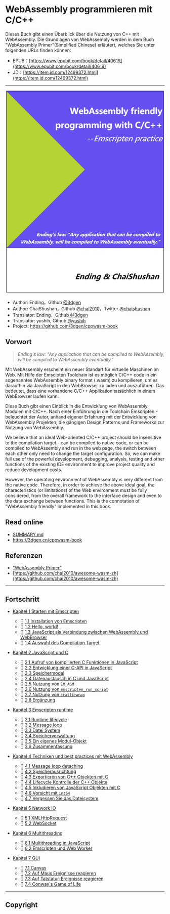 #  WebAssembly programmieren mit C/C++

Dieses Buch gibt einen Überblick über die Nutzung von C++ mit WebAssembly.
Die Grundlagen von WebAssembly werden in dem Buch "WebAssembly Primer"(Simplified Chinese) 
erläutert, welches Sie unter folgenden URLs finden können:

- EPUB：[https://www.epubit.com/book/detail/40619](https://www.epubit.com/book/detail/40619)
- JD：[https://item.jd.com/12499372.html](https://item.jd.com/12499372.html)

----

![](cover.png)

- Author: Ending，Github [@3dgen](https://github.com/3dgen)
- Author: ChaiShushan，Github [@chai2010](https://github.com/chai2010)，Twitter [@chaishushan](https://twitter.com/chaishushan)
- Translator: Ending，Github [@3dgen](https://github.com/3dgen)
- Translator: yushih, Github [@yushih](https://github.com/yushih)
- Project: https://github.com/3dgen/cppwasm-book

## Vorwort

> *Ending's law: "Any application that can be compiled to WebAssembly, will be compiled to WebAssembly eventually."*

Mit WebAssembly erscheint ein neuer Standart für virtuelle Maschinen im Web. Mit Hilfe der Emscipten Toolchain ist es möglich 
C/C++ code in ein sogenanntes WebAssembly binary format (.wasm) zu kompilieren, um es daraufhin via JavaScript in den
WebBrowser zu laden und auszuführen. Das bedeutet, dass eine vorhandene C/C++ Applikation tatsächlich in einem WebBrowser laufen kann.

Diese Buch gibt einen Einblick in die Entwicklung von WebAssembly Modulen mit C/C++. Nach einer Einführung 
in die Toolchain Emscripten - beleuchtet der Autor, anhand eigener Erfahrung mit der Entwicklung von WebAssembly 
Projekten, die gängigen Design Patterns und Frameworks zur Nutzung von WebAssembly.

We believe that an ideal Web-oriented C/C++ project should be insensitive to the compilation target - can be compiled to native code, or can be compiled to WebAssembly and run in the web page, the switch between each other only need to change the target configuration. So, we can make full use of the powerful development, debugging, analysis, testing and other functions of the existing IDE environment to improve project quality and reduce development costs.

However, the operating environment of WebAssembly is very different from the native code. Therefore, in order to achieve the above ideal goal, the characteristics (or limitations) of the Web environment must be fully considered, from the overall framework to the interface design and even to the data exchange between functions. This is the connotation of "WebAssembly friendly" implemented in this book.

## Read online

- [SUMMARY.md](SUMMARY.md)
- https://3dgen.cn/cppwasm-book

## Referenzen

- ["WebAssembly Primer"](https://www.epubit.com/book/detail/40619)
- [https://github.com/chai2010/awesome-wasm-zh](https://github.com/chai2010/awesome-wasm-zh)

----

## Fortschritt

* [Kapitel 1 Starten mit Emscripten](ch1-quick-guide/readme.md)
  * [] [1.1 Installation von Emscripten](ch1-quick-guide/ch1-01-install.md)
  * [] [1.2 Hello, world!](ch1-quick-guide/ch1-02-helloworld.md)
  * [] [1.3 JavaScript als Verbindung zwischen WebAssembly und WebBrowser](ch1-quick-guide/ch1-03-glue-code.md)
  * [] [1.4 Auswahl des Compilation Target](ch1-quick-guide/ch1-04-compile.md)

* [Kapitel 2 JavaScript und C](ch2-c-js/readme.md)
  * [] [2.1 Aufruf von kompilierten C Funktionen in JavaScript](ch2-c-js/ch2-01-js-call-c.md)
  * [] [2.2 Entwicklung einer C-API in JavaScript](ch2-c-js/ch2-02-implement-c-api-in-js.md)
  * [] [2.3 Speichermodel](ch2-c-js/ch2-03-mem-model.md)
  * [] [2.4 Datenaustausch in C und JavaScript](ch2-c-js/ch2-04-data-exchange.md)
  * [] [2.5 Nutzung von `EM_ASM`](ch2-c-js/ch2-05-em-asm.md)
  * [] [2.6 Nutzung von `emscripten_run_script`](ch2-c-js/ch2-06-run-script.md)
  * [] [2.7 Nutzung von `ccall`/`cwrap`](ch2-c-js/ch2-07-ccall-cwrap.md)
  * [] [2.8 Ergänzung](ch2-c-js/ch2-08-ext.md)

* [Kapitel 3 Emscripten runtime](ch3-runtime/readme.md)
  * [] [3.1 Runtime lifecycle](ch3-runtime/ch3-01-main.md)
  * [] [3.2 Message loop](ch3-runtime/ch3-02-message-loop.md)
  * [] [3.3 Datei System](ch3-runtime/ch3-03-fs.md)
  * [] [3.4 Speicherverwaltung](ch3-runtime/ch3-04-mem.md)
  * [] [3.5 Ein eigenes Modul-Objekt](ch3-runtime/ch3-05-module.md)
  * [] [3.6 Zusammenfassung](ch3-runtime/ch3-06-summary.md)

* [Kapitel 4 Techniken und best practices mit WebAssembly](ch4-techniques/readme.md)
  * [] [4.1 Message loop detaching](ch4-techniques/ch4-01-msg-loop-detach.md)
  * [] [4.2 Speicherausrichtung](ch4-techniques/ch4-02-align.md)
  * [] [4.3 Exportieren von C++ Objekten mit C](ch4-techniques/ch4-03-export-obj.md)
  * [] [4.4 Lifecycle Kontrolle der C++ Objekte](ch4-techniques/ch4-04-obj-life-cycle.md)
  * [] [4.5 Inkludieren von JavaScript Objekten mit C](ch4-techniques/ch4-05-import-js-obj.md)
  * [] [4.6 Vorsicht mit `int64`](ch4-techniques/ch4-06-int64-issue.md)
  * [] [4.7 Vergessen Sie das Dateisystem](ch4-techniques/ch4-07-forget-about-fs.md)

* [Kapitel 5 Network IO](ch5-net/readme.md)
  * [] [5.1 XMLHttpRequest](ch5-net/ch5-01-http.md)
  * [] [5.2 WebSocket](ch5-net/ch5-02-websocket.md)

* [Kapitel 6 Multithreading](ch6-threads/readme.md)
  * [] [6.1 Multithreading in JavaScript](ch6-threads/ch6-01-worker.md)
  * [] [6.2 Emscripten und Web Worker](ch6-threads/ch6-02-sample.md)

* [Kapitel 7 GUI](ch7-gui/readme.md)
  * [] [7.1 Canvas](ch7-gui/ch7-01-canvas.md)
  * [] [7.2 Auf Maus Ereignisse reagieren](ch7-gui/ch7-02-mouse.md)
  * [] [7.3 Auf Tatstatur-Ereignisse reagieren](ch7-gui/ch7-03-keyboard.md)
  * [] [7.4 Conway's Game of Life](ch7-gui/ch7-04-life.md)

----

## Copyright


